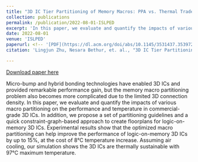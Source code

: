 ```yaml
---
title: "3D IC Tier Partitioning of Memory Macros: PPA vs. Thermal Tradeoffs"
collection: publications
permalink: /publication/2022-08-01-ISLPED
excerpt: 'In this paper, we evaluate and quantify the impacts of various macro partitioning on the performance and temperature in commercial-grade 3D ICs. In addition, we propose a set of partitioning guidelines and a quick constraint-graph-based approach to create floorplans for logic-on-memory 3D ICs.'
date: 2022-08-01
venue: 'ISLPED'
paperurl: <!-- '[PDF](https://dl.acm.org/doi/abs/10.1145/3531437.3539724)' -->
citation: 'Lingjun Zhu, Nesara Bethur, et. al., "3D IC Tier Partitioning of Memory Macros: PPA vs. Thermal Tradeoffs", ACM/IEEE ISLPED, 2022.'

---
```

<!-- This paper is about the number 2. The number 3 is left for future work. -->

[Download paper here](https://dl.acm.org/doi/abs/10.1145/3531437.3539724)



Micro-bump and hybrid bonding technologies have enabled 3D ICs and provided remarkable performance gain, but the memory macro partitioning problem also becomes more complicated due to the limited 3D connection density. In this paper, we evaluate and quantify the impacts of various macro partitioning on the performance and temperature in commercial-grade 3D ICs. In addition, we propose a set of partitioning guidelines and a quick constraint-graph-based approach to create floorplans for logic-on-memory 3D ICs. Experimental results show that the optimized macro partitioning can help improve the performance of logic-on-memory 3D ICs by up to 15%, at the cost of 8°C temperature increase. Assuming air cooling, our simulation shows the 3D ICs are thermally sustainable with 97°C maximum temperature.
